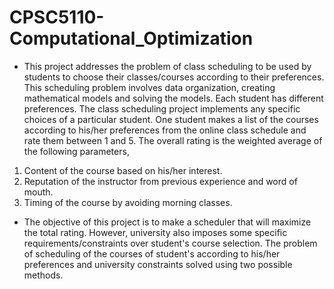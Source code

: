 # CPSC5110-Computational_Optimization

* This project addresses the problem of class scheduling to be used by students to choose their classes/courses according to their preferences. This scheduling problem involves data organization, creating mathematical models and solving the models. Each student has different preferences. The class scheduling project implements any specific choices of a particular student. One student makes a list of the courses according to his/her preferences from the online class schedule and rate them between 1 and 5. The overall rating is the weighted average of the following parameters,
1. Content of the course based on his/her interest.
2. Reputation of the instructor from previous experience and word of mouth.
3. Timing of the course by avoiding morning classes.

* The objective of this project is to make a scheduler that will maximize the total rating. However, university also imposes some specific requirements/constraints over student's course selection. The problem of scheduling of the courses of student's according to his/her preferences and university constraints solved using two possible methods.
